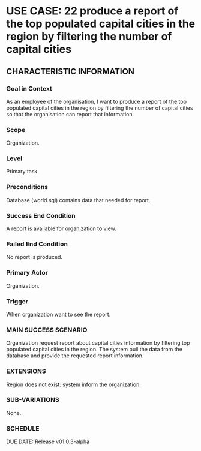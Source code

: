 # USE CASE: 22 produce a report of the top populated capital cities in the region by filtering the number of capital cities
## CHARACTERISTIC INFORMATION
### Goal in Context
As an employee of the organisation, I want to produce a report of the top populated capital cities in the region by filtering the number of capital cities so that the organisation can report that information.
### Scope
Organization.

### Level
Primary task.

### Preconditions
Database (world.sql) contains data that needed for report.

### Success End Condition
A report is available for organization to view.

### Failed End Condition
No report is produced.

### Primary Actor
Organization.

### Trigger
When organization want to see the report.

### MAIN SUCCESS SCENARIO
Organization request report about capital cities information by filtering top populated capital cities in the region.
The system pull the data from the database and provide the requested report information.

### EXTENSIONS
Region does not exist:
system inform the organization.

### SUB-VARIATIONS
None.

### SCHEDULE
DUE DATE: Release v01.0.3-alpha
